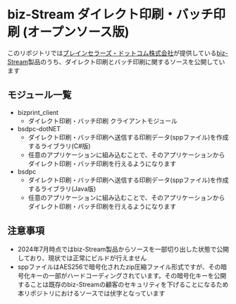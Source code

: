 # biz-Stream ダイレクト印刷・バッチ印刷 (オープンソース版)

このリポジトリでは[ブレインセラーズ・ドットコム株式会社](https://www.brainsellers.com/)が提供している[biz-Stream](https://www.brainsellers.com/product/bizstream/)製品のうち、ダイレクト印刷とバッチ印刷に関するソースを公開しています

## モジュール一覧
* bizprint_client
  * ダイレクト印刷・バッチ印刷 クライアントモジュール
* bsdpc-dotNET
  * ダイレクト印刷・バッチ印刷へ送信する印刷データ(sppファイル)を作成するライブラリ(C#版)
  * 任意のアプリケーションに組み込むことで、そのアプリケーションからダイレクト印刷・バッチ印刷を行えるようになります
* bsdpc
  * ダイレクト印刷・バッチ印刷へ送信する印刷データ(sppファイル)を作成するライブラリ(Java版)
  * 任意のアプリケーションに組み込むことで、そのアプリケーションからダイレクト印刷・バッチ印刷を行えるようになります

## 注意事項
* 2024年7月時点ではbiz-Stream製品からソースを一部切り出した状態で公開しており、現状では正常にビルドが行えません
* sppファイルはAES256で暗号化されたzip圧縮ファイル形式ですが、その暗号化キーの一部がハードコーディングされています。その暗号化キーを公開することは既存のbiz-Streamの顧客のセキュリティを下げることになるため本リポジトリにおけるソースでは伏字となっています
